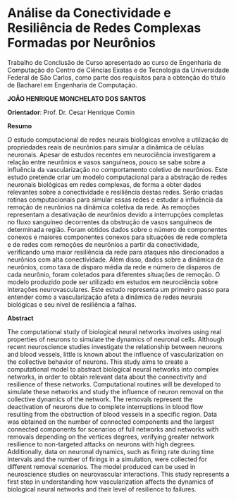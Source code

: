# Análise da Conectividade e Resiliência de Redes Complexas Formadas por Neurônios



Trabalho de Conclusão de Curso apresentado ao curso de Engenharia de Computação do Centro de Ciências Exatas e de Tecnologia da Universidade Federal de São Carlos, como parte dos requisitos para a obtenção do título de Bacharel em Engenharia de Computação.

**JOÃO HENRIQUE MONCHELATO DOS SANTOS**

**Orientador**: Prof. Dr. Cesar Henrique Comin

**Resumo**

O estudo computacional de redes neurais biológicas envolve a utilização de propriedades reais de neurônios para simular a dinâmica de células neuronais. Apesar de estudos recentes em neurociência investigarem a relação entre neurônios e vasos sanguíneos, pouco se sabe sobre a influência da vascularização no comportamento coletivo de neurônios. Este estudo pretende criar um modelo computacional para a abstração de redes neuronais biológicas em redes complexas, de forma a obter dados relevantes sobre a conectividade e resiliência destas redes. Serão criadas rotinas computacionais para simular essas redes e estudar a influência da remoção de neurônios na dinâmica coletiva da rede. As remoções representam a desativação de neurônios devido a interrupções completas no fluxo sanguíneo decorrentes da obstrução de vasos sanguíneos de determinada região. Foram obtidos dados sobre o número de componentes conexos e maiores componentes conexos para situações de rede completa e de redes com remoções de neurônios a partir da conectividade, verificando uma maior resiliência da rede para ataques não direcionados a neurônios com alta conectividade. Além disso, dados sobre a dinâmica de neurônios, como taxa de disparo média da rede e número de disparos de cada neurônio, foram coletados para diferentes situações de remoção. O modelo produzido pode ser utilizado em estudos em neurociência sobre interações neurovasculares. Este estudo representa um primeiro passo para entender como a vascularização afeta a dinâmica de redes neurais biológicas e seu nível de resiliência a falhas.

**Abstract**

The computational study of biological neural networks involves using real properties of neurons to simulate the dynamics of neuronal cells. Although recent neuroscience studies investigate the relationship between neurons and blood vessels, little is known about the influence of vascularization on the collective behavior of neurons. This study aims to create a computational model to abstract biological neural networks into complex networks, in order to obtain relevant data about the connectivity and resilience of these networks. Computational routines will be developed to simulate these networks and study the influence of neuron removal on the collective dynamics of the network. The removals represent the deactivation of neurons due to complete interruptions in blood flow resulting from the obstruction of blood vessels in a specific region. Data was obtained on the number of connected components and the largest connected components for scenarios of full networks and networks with removals depending on the vertices degrees, verifying greater network resilience to non-targeted attacks on neurons with high degrees. Additionally, data on neuronal dynamics, such as firing rate during time intervals and the number of firings in a simulation, were collected for different removal scenarios. The model produced can be used in neuroscience studies on neurovascular interactions. This study represents a first step in understanding how vascularization affects the dynamics of biological neural networks and their level of resilience to failures.
 
